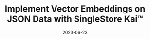 ---
title: "Implement Vector Embeddings on JSON Data with SingleStore Kai™"
date: 2023-06-23
format: blog
ext_url: "https://www.singlestore.com/blog/implement-vector-embeddings-on-json-data/"
---